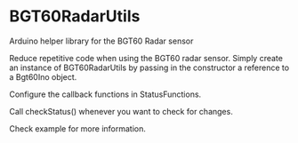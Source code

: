 # BGT60RadarUtils
Arduino helper library for the BGT60 Radar sensor

Reduce repetitive code when using the BGT60 radar sensor. Simply create an instance of BGT60RadarUtils by passing in the constructor a reference to a Bgt60Ino object.

Configure the callback functions in StatusFunctions.

Call checkStatus() whenever you want to check for changes.

Check example for more information.
